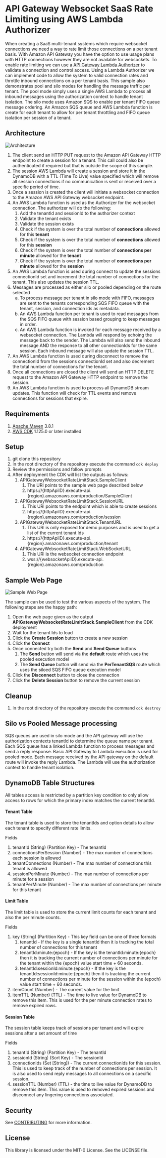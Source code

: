 # API Gateway Websocket SaaS Rate Limiting using AWS Lambda Authorizer

When creating a SaaS multi-tenant systems which require websocket connections we need a way to rate limit those connections on a per tenant basis. 
With Amazon API Gateway you have the option to use usage plans with HTTP connections however they are not available for websockets. 
To enable rate limiting we can use a <a href="https://docs.aws.amazon.com/apigateway/latest/developerguide/apigateway-use-lambda-authorizer.html">API Gateway Lambda Authorizer</a> to validate a connection and control access. 
Using a Lambda Authorizer we can implement code to allow the system to valid connection rates and throttle inbound connections on a per tenant basis.
This sample also demonstrates pool and silo modes for handling the message traffic per tenant.
The pool mode simply uses a single AWS Lambda to process all inbound messages using the authorization context to handle tenant isolation.
The silo mode uses Amazon SQS to enable per tenant FIFO queue message ordering. 
An Amazon SQS queue and AWS Lambda function is create for each tenant to allow for per tenant throttling and FIFO queue isolation per session of a tenant.

## Architecture
<img alt="Architecture" src="./images/architecture.png" />

1. The client send an HTTP PUT request to the Amazon API Gateway HTTP endpoint to create a session for a tenant. This call could also be authenticated if required but that is outside the scope of this sample.
2. The session AWS Lambda will create a session and store it in the DynamoDB with a TTL (Time To Live) value specified which will remove all session connections if no communication is sent or received over a specific period of time.
3. Once a session is created the client will initiate a websocket connection to the Amazon AWS API Gateway websocket endpoint.
4. An AWS Lambda function is used as the Authorizer for the websocket connection. The authorizer will do the following:
    1. Add the tenantId and sessionId to the authorizer context
    2. Validate the tenant exists
    3. Validate the session exists
    4. Check if the system is over the total number of <b>connections</b> allowed for this <b>tenant</b>
    5. Check if the system is over the total number of <b>connections</b> allowed for this <b>session</b>
    6. Check if the system is over the total number of <b>connections per minute</b> allowed for the <b>tenant</b>
    7. Check if the system is over the total number of <b>connections per minute</b> allowed for the <b>session</b>
5. An AWS Lambda function is used during connect to update the sessions connectionId set and increment the total number of connections for the tenant. This also updates the session TTL.
6. Messages are processed as either silo or pooled depending on the route selected 
   <ol type="a" style="list-style-type: lower-alpha;">
     <li>To process message per tenant in silo mode with FIFO, messages are sent to the tenants corresponding SQS FIFO queue with the tenant, session, and connection ids as metadata.</li>
     <li>An AWS Lambda function per tenant is used to read messages from the SQS FIFO queue with session based grouping to keep messages in order.</li>
     <li>An AWS Lambda function is invoked for each message received by a websocket connection. The Lambda will respond by echoing the message back to the sender. The Lambda will also send the inbound message AND the response to all other connectionIds for the same session. Each inbound message will also update the session TTL.</li>
   </ol>
7. An AWS Lambda function is used during disconnect to remove the connectionId from the sessions connectionId set and also decrement the total number of connections for the tenant.
8. Once all connections are closed the client will send an HTTP DELETE request to the Amazon API Gateway HTTP endpoint to remove the session.
9. An AWS Lambda function is used to process all DynamoDB stream updates. This function will check for TTL events and remove connections for sessions that expire.

## Requirements
1. <a href="https://maven.apache.org/">Apache Maven</a> 3.8.1
2. <a href="https://aws.amazon.com/cdk/">AWS CDK</a> 1.125.0 or later installed

## Setup
1. git clone this repository
2. In the root directory of the repository execute the command ```cdk deploy```
3. Review the permissions and follow prompts
4. After deployment the CDK will list the outputs as follows:
   1. APIGatewayWebsocketRateLimitStack.SampleClient
      1. The URI points to the sample web page described below
      2. https://{httpApiID}.execute-api.{region}.amazonaws.com/production/SampleClient
   2. APIGatewayWebsocketRateLimitStack.SessionURL
      1. This URI points to the endpoint which is able to create sessions 
      2. https://{httpApiID}.execute-api.{region}.amazonaws.com/production/session
   3. APIGatewayWebsocketRateLimitStack.TenantURL
      1. This URI is only exposed for demo purposes and is used to get a list of the current tenant Ids
      2. https://{httpApiID}.execute-api.{region}.amazonaws.com/production/tenant
   4. APIGatewayWebsocketRateLimitStack.WebSocketURL
      1. This URI is the websocket connection endpoint
      2. wss://{websocketApiID}.execute-api.{region}.amazonaws.com/production

## Sample Web Page
<img alt="Sample Web Page" src="./images/sample.jpg" />

The sample can be used to test the various aspects of the system. The following steps are the happy path:
1. Open the web page given as the output **APIGatewayWebsocketRateLimitStack.SampleClient** from the CDK deployment
2. Wait for the tenant Ids to load
3. Click the **Create Session** button to create a new session
4. Click the **Connect**
5. Once connected try both the **Send** and **Send Queue** buttons
   1. The **Send** button will send via the **default** route which uses the pooled execution model
   2. The **Send Queue** button will send via the **PerTenantSQS** route which uses the siloed SQS FIFO queue execution model
6. Click the **Disconnect** button to close the connection
7. Click the **Delete Session** button to remove the current session

## Cleanup
1. In the root directory of the repository execute the command ```cdk destroy```

## Silo vs Pooled Message processing
SQS queues are used in silo mode and the API gateway will use the authorization contexts tenantId to determine the queue name per tenant. Each SQS queue has a linked Lambda function to process messages and send a reply response.
Basic API Gateway to Lambda execution is used for pooled mode. Each message received by the API gateway on the default route will invoke the reply Lambda. The Lambda will use the authorization context to handle tenant isolation.

## DynamoDB Table Structures
All tables access is restricted by a partition key condition to only allow access to rows for which the primary index matches the current tenantId.

#### Tenant Table
The tenant table is used to store the tenantIds and option details to allow each tenant to specify different rate limits.

Fields
1. tenantId (String) (Partition Key) - The tenantId
2. connectionsPerSession (Number) - The max number of connections each session is allowed
3. tenantConnections (Number) - The max number of connections this tenant is allowed
4. sessionPerMinute (Number) - The max number of connections per minute for a session
5. tenantPerMinute (Number) - The max number of connections per minute for this tenant

#### Limit Table
The limit table is used to store the current limit counts for each tenant and also the per minute counts.

Fields
1. key (String) (Partition Key) - This key field can be one of three formats
    1. tenantId - If the key is a single tenantId then it is tracking the total number of connections for this tenant
    2. tenantId:minute:{epoch} - If the key is the tenantId:minute:{epoch} then it is tracking the current number of connections per minute for the tenant within the {epoch} value start time + 60 seconds.
    3. tenantId:sessionId:minute:{epoch} - If the key is the tenantId:sessionId:minute:{epoch} then it is tracking the current number of connections per minute for the session within the {epoch} value start time + 60 seconds.
2. itemCount (Number) - The current value for the limit
3. itemTTL (Number) (TTL) - The time to live value for DynamoDB to remove this item. This is used for the per minute connection rates to remove expired rows.

#### Session Table
The session table keeps track of sessions per tenant and will expire sessions after a set amount of time

Fields
1. tenantId (String) (Partition Key) - The tenantId
2. sessionId (String) (Sort Key) - The sessionId
3. connectionIds (Set [String]) - The current connectionIds for this session. This is used to keep track of the number of connections per session. It is also used to send reply messages to all connections on a specific session.
4. sessionTTL (Number) (TTL) - the time to live value for DynamoDB to remove this item. This value is used to removed expired sessions and disconnect any lingering connections associated.

## Security

See [CONTRIBUTING](CONTRIBUTING.md#security-issue-notifications) for more information.

## License

This library is licensed under the MIT-0 License. See the LICENSE file.